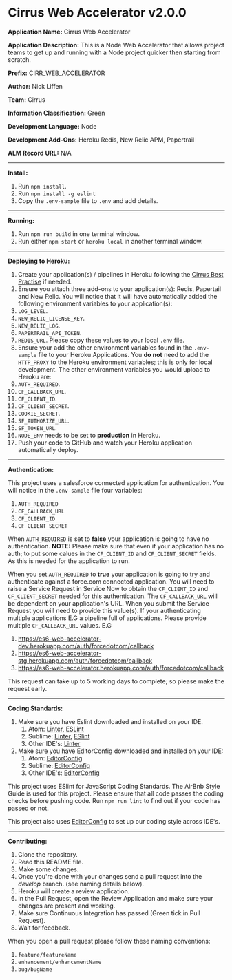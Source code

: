 # Cirrus Web Accelerator v2.0.0

**Application Name:** Cirrus Web Accelerator

**Application Description:** This is a Node Web Accelerator that allows project teams to get up and running with a Node project quicker then starting from scratch.

**Prefix:** CIRR_WEB_ACCELERATOR

**Author:** Nick Liffen

**Team:** Cirrus

**Information Classification:** Green

**Development Language:** Node

**Development Add-Ons:** Heroku Redis, New Relic APM, Papertrail

**ALM Record URL:** N/A

---

**Install:**

1. Run `npm install`.
2. Run `npm install -g eslint`
3. Copy the `.env-sample` file to `.env` and add details.

---

**Running:**

1. Run `npm run build` in one terminal window.
2. Run either `npm start` or `heroku local` in another terminal window.

---

**Deploying to Heroku:**

1. Create your application(s) / pipelines in Heroku following the [Cirrus Best Practise](https://lillydev.com) if needed.
2. Ensure you attach three add-ons to your application(s): Redis, Papertail and New Relic. You will notice that it will have automatically added the following environment variables to your application(s):
  1. `LOG_LEVEL`.
  2. `NEW_RELIC_LICENSE_KEY`.
  3. `NEW_RELIC_LOG`.
  4. `PAPERTRAIL_API_TOKEN`.
  5. `REDIS_URL`.
Please copy these values to your local `.env` file.
3. Ensure your add the other environment variables found in the `.env-sample` file to your Heroku Applications. You **do not** need to add the `HTTP_PROXY` to the Heroku environment variables; this is only for local development. The other environment variables you would upload to Heroku are:
  1. `AUTH_REQUIRED`.
  2. `CF_CALLBACK_URL`.
  3. `CF_CLIENT_ID`.
  4. `CF_CLIENT_SECRET`.
  5. `COOKIE_SECRET`.
  6. `SF_AUTHORIZE_URL`.
  7. `SF_TOKEN_URL`.
  8. `NODE_ENV` needs to be set to **production** in Heroku.
5. Push your code to GitHub and watch your Heroku application automatically deploy.

---

**Authentication:**

This project uses a salesforce connected application for authentication. You will notice in the `.env-sample` file four variables:

1. `AUTH_REQUIRED`
2. `CF_CALLBACK_URL`
3. `CF_CLIENT_ID`
4. `CF_CLIENT_SECRET`

When `AUTH_REQUIRED` is set to **false** your application is going to have no authentication. **NOTE:** Please make sure that even if your application has no auth; to put some calues in the `CF_CLIENT_ID` and `CF_CLIENT_SECRET` fields. As this is needed for the application to run.

When you set `AUTH_REQUIRED` to **true** your application is going to try and authenticate against a force.com connected application. You will need to raise a Service Request in Service Now to obtain the `CF_CLIENT_ID` and `CF_CLIENT_SECRET` needed for this authentication. The `CF_CALLBACK_URL` will be dependent on your application's URL. When you submit the Service Request you will need to provide this value(s). If your authenticating multiple applications E.G a pipeline full of applications. Please provide multiple `CF_CALLBACK_URL` values. E.G

1. https://es6-web-accelerator-dev.herokuapp.com/auth/forcedotcom/callback
2. https://es6-web-accelerator-stg.herokuapp.com/auth/forcedotcom/callback
3. https://es6-web-accelerator.herokuapp.com/auth/forcedotcom/callback

This request can take up to 5 working days to complete; so please make the request early.

---

**Coding Standards:**

1. Make sure you have Eslint downloaded and installed on your IDE.
    1. Atom: [Linter](https://atom.io/packages/linter), [ESLint](https://atom.io/packages/linter-eslint)
    2. Sublime: [Linter](https://packagecontrol.io/packages/SublimeLinter), [ESlint](https://packagecontrol.io/packages/SublimeLinter-contrib-eslint)
    3. Other IDE's: [Linter](http://eslint.org)
2. Make sure you have EditorConfig downloaded and installed on your IDE:
    1. Atom: [EditorConfig](https://github.com/sindresorhus/atom-editorconfig#readme)
    2. Sublime: [EditorConfig](https://github.com/sindresorhus/editorconfig-sublime#readme)
    3. Other IDE's: [EditorConfig](http://editorconfig.org)

This project uses ESlint for JavaScript Coding Standards. The AirBnb Style Guide is used for this project. Please ensure that all code passes the coding checks before pushing code. Run `npm run lint` to find out if your code has passed or not.

This project also uses [EditorConfig](http://editorconfig.org) to set up our coding style across IDE's.

---

**Contributing:**

1. Clone the repository.
2. Read this README file.
3. Make some changes.
4. Once you're done with your changes send a pull request into the *develop* branch. (see naming details below).
5. Heroku will create a review application.
6. In the Pull Request, open the Review Application and make sure your changes are present and working.
7. Make sure Continuous Integration has passed (Green tick in Pull Request).
8. Wait for feedback.

When you open a pull request please follow these naming conventions:

1. `feature/featureName`
2. `enhancement/enhancementName`
3. `bug/bugName`
